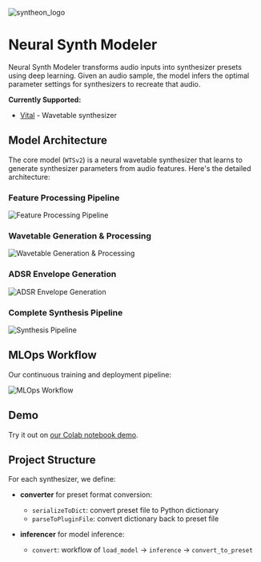 ![syntheon_logo](docs/syntheon-logo.png)

# Neural Synth Modeler

Neural Synth Modeler transforms audio inputs into synthesizer presets using deep learning. Given an audio sample, the model infers the optimal parameter settings for synthesizers to recreate that audio.

**Currently Supported:**
- [Vital](https://vital.audio/) - Wavetable synthesizer

## Model Architecture

The core model (`WTSv2`) is a neural wavetable synthesizer that learns to generate synthesizer parameters from audio features. Here's the detailed architecture:

### Feature Processing Pipeline
![Feature Processing Pipeline](docs/feature-processing.svg)



### Wavetable Generation & Processing

![Wavetable Generation & Processing](docs/wavetable-generation-processing.svg)


### ADSR Envelope Generation
![ADSR Envelope Generation](docs/adsr.svg)


### Complete Synthesis Pipeline

![Synthesis Pipeline](docs/synthesis-pipeline.svg)


## MLOps Workflow

Our continuous training and deployment pipeline:

![MLOps Workflow](docs/mlops_workflow.svg)

## Demo

Try it out on [our Colab notebook demo](https://colab.research.google.com/github/gudgud96/neural-synth-modeler/blob/main/Syntheon_Demo.ipynb).




## Project Structure

For each synthesizer, we define:

- **converter** for preset format conversion: 
    - `serializeToDict`: convert preset file to Python dictionary
    - `parseToPluginFile`: convert dictionary back to preset file

- **inferencer** for model inference:
    - `convert`: workflow of `load_model` -> `inference` -> `convert_to_preset`

